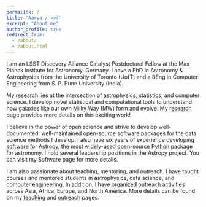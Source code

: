 ```yaml
---
permalink: /
title: "Aarya / आर्या"
excerpt: "About me"
author_profile: true
redirect_from: 
  - /about/
  - /about.html
---
```


I am an LSST Discovery Alliance Catalyst Postdoctoral Fellow at the Max Planck
Institute for Astronomy, Germany. I have a PhD in Astronomy & Astrophysics 
from the University of Toronto (UofT) and a BEng in Computer Engineering 
from S. P. Pune University (India).

My research lies at the intersection of astrophysics, statistics, and computer 
science. I develop novel statistical and computational tools to understand how 
galaxies like our own Milky Way (MW) form and evolve. My 
[research](https://aaryapatil.github.io/research/) page provides more details 
on this exciting work!

I believe in the power of open science and strive to develop well-documented,
well-maintained open-source software packages for the data science methods I
develop. I also have six years of experience developing software for 
[Astropy](https://www.astropy.org/), the most widely-used open-source Python
package for astronomy. I hold several leadership positions in the Astropy
project. You can visit my Software page for more details.

I am also passionate about teaching, mentoring, and outreach. I have taught 
courses and mentored students in astrophysics, data science, and 
computer engineering. In addition, I have organized outreach activities across 
Asia, Africa, Europe, and North America. More details can be found on my 
[teaching](https://aaryapatil.github.io/teaching/) and
[outreach](https://aaryapatil.github.io/outreach/) pages.